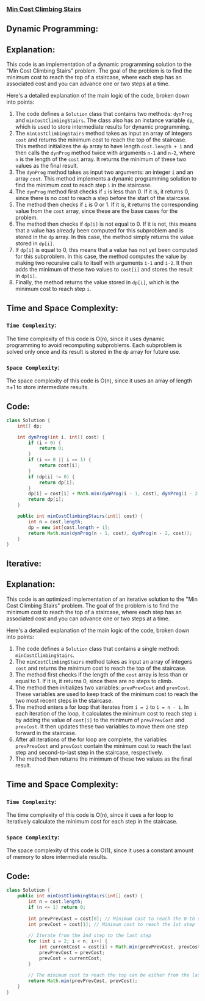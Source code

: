 ### [Min Cost Climbing Stairs](https://leetcode.com/problems/min-cost-climbing-stairs/description/?envType=study-plan-v2&envId=dynamic-programming)

## Dynamic Programming:
## Explanation:
This code is an implementation of a dynamic programming solution to the "Min Cost Climbing Stairs" problem. The goal of the problem is to find the minimum cost to reach the top of a staircase, where each step has an associated cost and you can advance one or two steps at a time.

Here's a detailed explanation of the main logic of the code, broken down into points:

1. The code defines a `Solution` class that contains two methods: `dynProg` and `minCostClimbingStairs`. The class also has an instance variable `dp`, which is used to store intermediate results for dynamic programming.
2. The `minCostClimbingStairs` method takes as input an array of integers `cost` and returns the minimum cost to reach the top of the staircase. This method initializes the `dp` array to have length `cost.length + 1` and then calls the `dynProg` method twice with arguments `n-1` and `n-2`, where `n` is the length of the `cost` array. It returns the minimum of these two values as the final result.
3. The `dynProg` method takes as input two arguments: an integer `i` and an array `cost`. This method implements a dynamic programming solution to find the minimum cost to reach step `i` in the staircase.
4. The `dynProg` method first checks if `i` is less than 0. If it is, it returns 0, since there is no cost to reach a step before the start of the staircase.
5. The method then checks if `i` is 0 or 1. If it is, it returns the corresponding value from the `cost` array, since these are the base cases for the problem.
6. The method then checks if `dp[i]` is not equal to 0. If it is not, this means that a value has already been computed for this subproblem and is stored in the `dp` array. In this case, the method simply returns the value stored in `dp[i]`.
7. If `dp[i]` is equal to 0, this means that a value has not yet been computed for this subproblem. In this case, the method computes the value by making two recursive calls to itself with arguments `i-1` and `i-2`. It then adds the minimum of these two values to `cost[i]` and stores the result in `dp[i]`.
8. Finally, the method returns the value stored in `dp[i]`, which is the minimum cost to reach step `i`.

## Time and Space Complexity:
### `Time Complexity`:
The time complexity of this code is O(n), since it uses dynamic programming to avoid recomputing subproblems. Each subproblem is solved only once and its result is stored in the `dp` array for future use.

### `Space Complexity`:
The space complexity of this code is O(n), since it uses an array of length n+1 to store intermediate results.

## Code:
```java
class Solution {
    int[] dp;

    int dynProg(int i, int[] cost) {
        if (i < 0) {
            return 0;
        }
        if (i == 0 || i == 1) {
            return cost[i];
        }
        if (dp[i] != 0) {
            return dp[i];
        }
        dp[i] = cost[i] + Math.min(dynProg(i - 1, cost), dynProg(i - 2, cost));
        return dp[i];
    }

    public int minCostClimbingStairs(int[] cost) {
        int n = cost.length;
        dp = new int[cost.length + 1];
        return Math.min(dynProg(n - 1, cost), dynProg(n - 2, cost));
    }
}
```

## Iterative:
## Explanation:
This code is an optimized implementation of an iterative solution to the "Min Cost Climbing Stairs" problem. The goal of the problem is to find the minimum cost to reach the top of a staircase, where each step has an associated cost and you can advance one or two steps at a time.

Here's a detailed explanation of the main logic of the code, broken down into points:

1. The code defines a `Solution` class that contains a single method: `minCostClimbingStairs`.
2. The `minCostClimbingStairs` method takes as input an array of integers `cost` and returns the minimum cost to reach the top of the staircase.
3. The method first checks if the length of the `cost` array is less than or equal to 1. If it is, it returns 0, since there are no steps to climb.
4. The method then initializes two variables: `prevPrevCost` and `prevCost`. These variables are used to keep track of the minimum cost to reach the two most recent steps in the staircase.
5. The method enters a for loop that iterates from `i = 2` to `i = n - 1`. In each iteration of the loop, it calculates the minimum cost to reach step `i` by adding the value of `cost[i]` to the minimum of `prevPrevCost` and `prevCost`. It then updates these two variables to move them one step forward in the staircase.
6. After all iterations of the for loop are complete, the variables `prevPrevCost` and `prevCost` contain the minimum cost to reach the last step and second-to-last step in the staircase, respectively.
7. The method then returns the minimum of these two values as the final result.

## Time and Space Complexity:
### `Time Complexity`:
The time complexity of this code is O(n), since it uses a for loop to iteratively calculate the minimum cost for each step in the staircase.

### `Space Complexity`:
The space complexity of this code is O(1), since it uses a constant amount of memory to store intermediate results.

## Code:
```java
class Solution {
    public int minCostClimbingStairs(int[] cost) {
        int n = cost.length;
        if (n <= 1) return 0;
        
        int prevPrevCost = cost[0]; // Minimum cost to reach the 0-th step
        int prevCost = cost[1]; // Minimum cost to reach the 1st step
        
        // Iterate from the 2nd step to the last step
        for (int i = 2; i < n; i++) {
            int currentCost = cost[i] + Math.min(prevPrevCost, prevCost);
            prevPrevCost = prevCost;
            prevCost = currentCost;
        }
        
        // The minimum cost to reach the top can be either from the last step or the second-to-last step.
        return Math.min(prevPrevCost, prevCost);
    }
}
```
